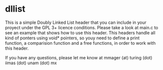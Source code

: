 # dllist
This is a simple Doubly Linked List header that you can include in your proyect under the GPL 3+ licence conditions. Please take a look at main.c to see an example that shows how to use this header. This headers handle all kind of ponters using void* pointers, so youy need to define a print function, a comparision function and a free functions, in order to work with this header. 

If you have any questions, please let me know at mmager (at) turing (dot) iimas (dot) unam (dot) mx

